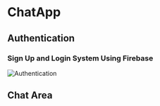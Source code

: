 # ChatApp

## Authentication
### Sign Up and Login System Using Firebase
![Authentication](.//src/asserts/Readme_files/authentication.gif)



## Chat Area